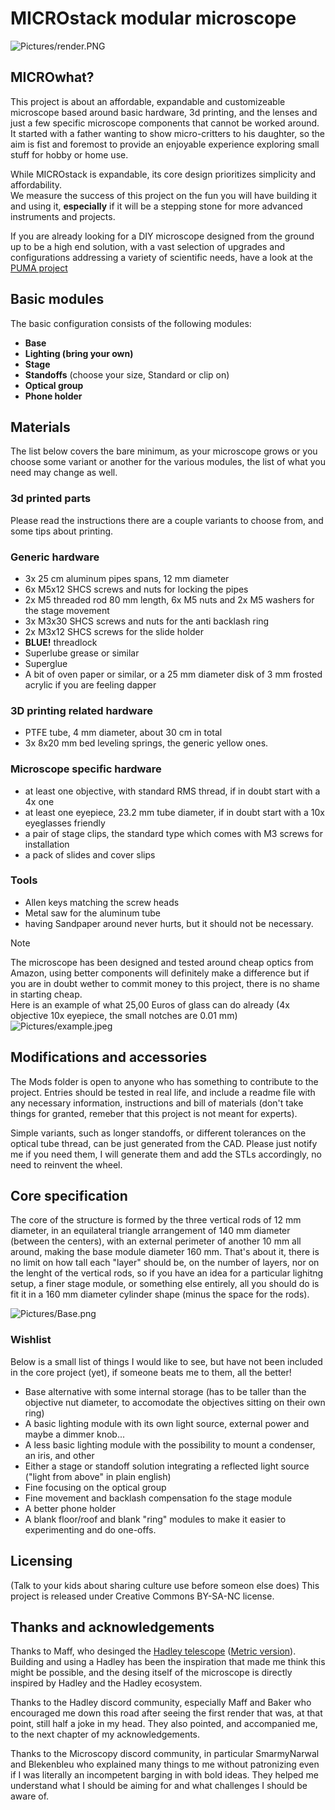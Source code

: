 # MICROstack modular microscope

![Pictures/render.PNG](https://github.com/XVIIarcano/MICROstack/blob/main/Pictures/render.PNG)

## MICROwhat?

This project is about an affordable, expandable and customizeable microscope based around basic hardware, 3d printing, and the lenses and just a few specific microscope components that cannot be worked around.
It started with a father wanting to show micro-critters to his daughter, so the aim is fist and foremost to provide an enjoyable experience exploring small stuff for hobby or home use.

While MICROstack is expandable, its core design prioritizes simplicity and affordability.  
We measure the success of this project on the fun you will have building it and using it, **especially** if it will be a stepping stone for more advanced instruments and projects.

If you are already looking for a DIY microscope designed from the ground up to be a high end solution, with a vast selection of upgrades and configurations addressing a variety of scientific needs, have a look at the [PUMA project](https://github.com/TadPath/PUMA)

## Basic modules

The basic configuration consists of the following modules:

- **Base** 
- **Lighting (bring your own)** 
- **Stage** 
- **Standoffs** (choose your size, Standard or clip on)
- **Optical group** 
- **Phone holder** 

## Materials

The list below covers the bare minimum, as your microscope grows or you choose some variant or another for the various modules, the list of what you need may change as well.

### 3d printed parts
Please read the instructions there are a couple variants to choose from, and some tips about printing.

### Generic hardware
- 3x 25 cm aluminum pipes spans, 12 mm diameter 
- 6x M5x12 SHCS screws and nuts for locking the pipes
- 2x M5 threaded rod 80 mm length, 6x M5 nuts and 2x M5 washers for the stage movement
- 3x M3x30 SHCS screws and nuts for the anti backlash ring
- 2x M3x12 SHCS screws for the slide holder
- **BLUE!** threadlock 
- Superlube grease or similar
- Superglue
- A bit of oven paper or similar, or a 25 mm diameter disk of 3 mm frosted acrylic if you are feeling dapper

### 3D printing related hardware
- PTFE tube, 4 mm diameter, about 30 cm in total
- 3x 8x20 mm bed leveling springs, the generic yellow ones. 

### Microscope specific hardware
- at least one objective, with standard RMS thread, if in doubt start with a 4x one 
- at least one eyepiece, 23.2 mm tube diameter, if in doubt start with a 10x eyeglasses friendly
- a pair of stage clips, the standard type which comes with M3 screws for installation
- a pack of slides and cover slips

### Tools
- Allen keys matching the screw heads
- Metal saw for the aluminum tube
- having Sandpaper around never hurts, but it should not be necessary. 

>[!NOTE]
>The microscope has been designed and tested around cheap optics from Amazon, using better components will definitely make a difference but if you are in doubt wether to commit money to this project, there is no shame in starting cheap.  
>Here is an example of what 25,00 Euros of glass can do already (4x objective 10x eyepiece, the small notches are 0.01 mm)
>![Pictures/example.jpeg](https://github.com/XVIIarcano/MICROstack/blob/main/Pictures/example.jpeg)

## Modifications and accessories

The Mods folder is open to anyone who has something to contribute to the project.
Entries should be tested in real life, and include a readme file with any necessary information, instructions and bill of materials (don't take things for granted, remeber that this project is not meant for experts).

Simple variants, such as longer standoffs, or different tolerances on the optical tube thread, can be just generated from the CAD.
Please just notify me if you need them, I will generate them and add the STLs accordingly, no need to reinvent the wheel.

## Core specification
The core of the structure is formed by the three vertical rods of 12 mm diameter, in an equilateral triangle arrangement of 140 mm diameter (between the centers), with an external perimeter of another 10 mm all around, making the base module diameter 160 mm.
That's about it, there is no limit on how tall each "layer" should be, on the number of layers, nor on the lenght of the vertical rods, so if you have an idea for a particular lighitng setup, a finer stage module, or something else entirely, all you should do is fit it in a 160 mm diameter cylinder shape (minus the space for the rods).

![Pictures/Base.png](https://github.com/XVIIarcano/MICROstack/blob/main/Pictures/Base.png)

### Wishlist

Below is a small list of things I would like to see, but have not been included in the core project (yet), if someone beats me to them, all the better!

- Base alternative with some internal storage (has to be taller than the objective nut diameter, to accomodate the objectives sitting on their own ring)
- A basic lighting module with its own light source, external power and maybe a dimmer knob... 
- A less basic lighting module with the possibility to mount a condenser, an iris, and other 
- Either a stage or standoff solution integrating a reflected light source ("light from above" in plain english)
- Fine focusing on the optical group
- Fine movement and backlash compensation fo the stage module
- A better phone holder  
- A blank floor/roof and blank "ring" modules to make it easier to experimenting and do one-offs.

## Licensing
(Talk to your kids about sharing culture use before someon else does)
This project is released under Creative Commons BY-SA-NC license.

## Thanks and acknowledgements

Thanks to Maff, who desinged the [Hadley telescope](https://www.printables.com/it/model/224383-astronomical-telescope-hadley-an-easy-assembly-hig) ([Metric version](https://www.printables.com/it/model/268580-hadley-telescope-official-metric-remix)).
Building and using a Hadley has been the inspiration that made me think this might be possible, and the desing itself of the microscope is directly inspired by Hadley and the Hadley ecosystem.

Thanks to the Hadley discord community, especially Maff and Baker who encouraged me down this road after seeing the first render that was, at that point, still half a joke in my head.
They also pointed, and accompanied me, to the next chapter of my acknowledgements.

Thanks to the Microscopy discord community, in particular SmarmyNarwal and Blekenbleu who explained many things to me without patronizing even if I was literally an incompetent barging in with bold ideas.
They helped me understand what I should be aiming for and what challenges I should be aware of.
